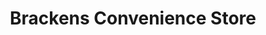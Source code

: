---
title: "Brackens Convenience Store"
url: /derby/brackens-convenience-store/
shop: Lebensmittel
---